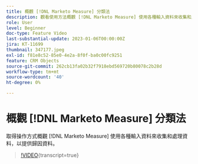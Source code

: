 ```yaml
---
title: 概觀 [!DNL Marketo Measure] 分類法
description: 觀看使用方法概觀 [!DNL Marketo Measure] 使用各種輸入資料來收集和處理資料，以提供歸因資料。
role: User
level: Beginner
doc-type: Feature Video
last-substantial-update: 2023-01-06T00:00:00Z
jira: KT-11699
thumbnail: 347177.jpeg
exl-id: f81e8c52-85e0-4e2a-8f0f-ba0c00fc9251
feature: CRM Objects
source-git-commit: 262cb13fa02b32f7918ebd569720b80078c2b28d
workflow-type: tm+mt
source-wordcount: '40'
ht-degree: 0%

---
```


# 概觀 [!DNL Marketo Measure] 分類法

取得操作方式概觀 [!DNL Marketo Measure] 使用各種輸入資料來收集和處理資料，以提供歸因資料。

>[!VIDEO](https://video.tv.adobe.com/v/347177/?learn=on){transcript=true}
